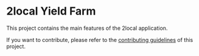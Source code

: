 # 2local Yield Farm 



This project contains the main features of the 2local application.

If you want to contribute, please refer to the [contributing guidelines](./CONTRIBUTING.md) of this project.
